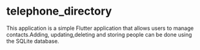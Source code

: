 # telephone_directory
This application is a simple Flutter application that allows users to manage contacts.Adding, updating,deleting and storing people can be done using the SQLite database.
